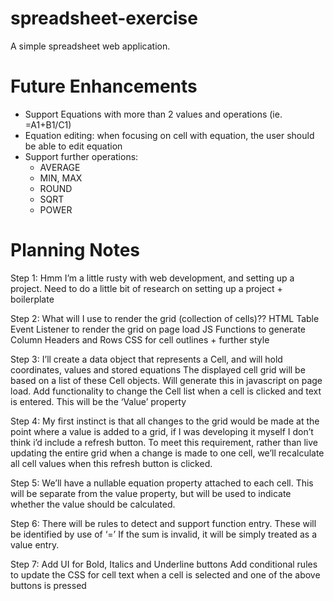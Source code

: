 # spreadsheet-exercise
A simple spreadsheet web application.

# Future Enhancements
- Support Equations with more than 2 values and operations (ie. =A1+B1/C1)
- Equation editing: when focusing on cell with equation, the user should be able to edit equation
- Support further operations:
    - AVERAGE
    - MIN, MAX
    - ROUND
    - SQRT
    - POWER

# Planning Notes

Step 1:
Hmm I’m a little rusty with web development, and setting up a project. Need to do a little bit of research on setting up a project + boilerplate

Step 2:
What will I use to render the grid (collection of cells)??
HTML Table
Event Listener to render the grid on page load
JS Functions to generate Column Headers and Rows
CSS for cell outlines + further style

Step 3:
I’ll create a data object that represents a Cell, and will hold coordinates, values and stored equations
The displayed cell grid will be based on a list of these Cell objects. Will generate this in javascript on page load.
Add functionality to change the Cell list when a cell is clicked and text is entered. This will be the ‘Value’ property

Step 4:
My first instinct is that all changes to the grid would be made at the point where a value is added to a grid, if I was developing it myself I don’t think i’d include a refresh button.
To meet this requirement, rather than live updating the entire grid when a change is made to one cell, we’ll recalculate all cell values when this refresh button is clicked.

Step 5:
We’ll have a nullable equation property attached to each cell. This will be separate from the value property, but will be used to indicate whether the value should be calculated.

Step 6:
There will be rules to detect and support function entry.
These will be identified by use of ‘=’
If the sum is invalid, it will be simply treated as a value entry.

Step 7:
Add UI for Bold, Italics and Underline buttons
Add conditional rules to update the CSS for cell text when a cell is selected and one of the above buttons is pressed

